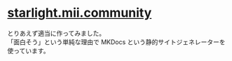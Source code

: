 # [starlight.mii.community](https://starlight.mii.community)

とりあえず適当に作ってみました。<br>
「面白そう」という単純な理由で MKDocs という静的サイトジェネレーターを使っています。<br>

